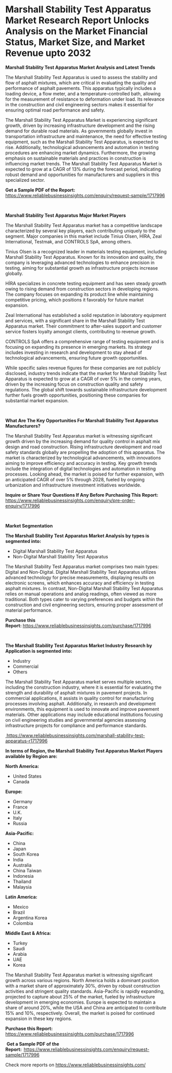 <p><h1>Marshall Stability Test Apparatus Market Research Report Unlocks Analysis on the Market Financial Status, Market Size, and Market Revenue upto 2032</h1></p><p><strong>Marshall Stability Test Apparatus Market Analysis and Latest Trends</strong></p>
<p><p>The Marshall Stability Test Apparatus is used to assess the stability and flow of asphalt mixtures, which are critical in evaluating the quality and performance of asphalt pavements. This apparatus typically includes a loading device, a flow meter, and a temperature-controlled bath, allowing for the measurement of resistance to deformation under load. Its relevance in the construction and civil engineering sectors makes it essential for ensuring optimal road performance and safety.</p><p>The Marshall Stability Test Apparatus Market is experiencing significant growth, driven by increasing infrastructure development and the rising demand for durable road materials. As governments globally invest in transportation infrastructure and maintenance, the need for effective testing equipment, such as the Marshall Stability Test Apparatus, is expected to rise. Additionally, technological advancements and automation in testing procedures are enhancing market dynamics. Furthermore, the growing emphasis on sustainable materials and practices in construction is influencing market trends. The Marshall Stability Test Apparatus Market is expected to grow at a CAGR of 13% during the forecast period, indicating robust demand and opportunities for manufacturers and suppliers in this specialized sector.</p></p>
<p><strong>Get a Sample PDF of the Report:&nbsp;</strong> <a href="https://www.reliablebusinessinsights.com/enquiry/request-sample/1717996?utm_campaign=2330&utm_medium=2&utm_source=Github&utm_content=ia&utm_term=18022025&utm_id=marshall-stability-test-apparatus">https://www.reliablebusinessinsights.com/enquiry/request-sample/1717996</a></p>
<p>&nbsp;</p>
<p><strong>Marshall Stability Test Apparatus Major Market Players</strong></p>
<p><p>The Marshall Stability Test Apparatus market has a competitive landscape characterized by several key players, each contributing uniquely to the segment. Major companies in this market include Tinius Olsen, HİRA, Zeal International, Testmak, and CONTROLS SpA, among others.</p><p>Tinius Olsen is a recognized leader in materials testing equipment, including Marshall Stability Test Apparatus. Known for its innovation and quality, the company is leveraging advanced technologies to enhance precision in testing, aiming for substantial growth as infrastructure projects increase globally.</p><p>HİRA specializes in concrete testing equipment and has seen steady growth owing to rising demand from construction sectors in developing regions. The company focuses on expanding its product line while maintaining competitive pricing, which positions it favorably for future market expansion.</p><p>Zeal International has established a solid reputation in laboratory equipment and services, with a significant share in the Marshall Stability Test Apparatus market. Their commitment to after-sales support and customer service fosters loyalty amongst clients, contributing to revenue growth.</p><p>CONTROLS SpA offers a comprehensive range of testing equipment and is focusing on expanding its presence in emerging markets. Its strategy includes investing in research and development to stay ahead of technological advancements, ensuring future growth opportunities.</p><p>While specific sales revenue figures for these companies are not publicly disclosed, industry trends indicate that the market for Marshall Stability Test Apparatus is expected to grow at a CAGR of over 5% in the coming years, driven by the increasing focus on construction quality and safety regulations. The global shift towards sustainable infrastructure development further fuels growth opportunities, positioning these companies for substantial market expansion.</p></p>
<p>&nbsp;</p>
<p><strong>What Are The Key Opportunities For Marshall Stability Test Apparatus Manufacturers?</strong></p>
<p><p>The Marshall Stability Test Apparatus market is witnessing significant growth driven by the increasing demand for quality control in asphalt mix design and road construction. Rising infrastructure development and road safety standards globally are propelling the adoption of this apparatus. The market is characterized by technological advancements, with innovations aiming to improve efficiency and accuracy in testing. Key growth trends include the integration of digital technologies and automation in testing processes. Looking ahead, the market is poised for further expansion, with an anticipated CAGR of over 5% through 2028, fueled by ongoing urbanization and infrastructure investment initiatives worldwide.</p></p>
<p><strong>Inquire or Share Your Questions If Any Before Purchasing This Report:</strong> <a href="https://www.reliablebusinessinsights.com/enquiry/pre-order-enquiry/1717996?utm_campaign=2330&utm_medium=2&utm_source=Github&utm_content=ia&utm_term=18022025&utm_id=marshall-stability-test-apparatus">https://www.reliablebusinessinsights.com/enquiry/pre-order-enquiry/1717996</a></p>
<p>&nbsp;</p>
<p><strong>Market Segmentation</strong></p>
<p><strong>The Marshall Stability Test Apparatus Market Analysis by types is segmented into:</strong></p>
<p><ul><li>Digital Marshall Stability Test Apparatus</li><li>Non-Digital Marshall Stability Test Apparatus</li></ul></p>
<p><p>The Marshall Stability Test Apparatus market comprises two main types: Digital and Non-Digital. Digital Marshall Stability Test Apparatus utilizes advanced technology for precise measurements, displaying results on electronic screens, which enhances accuracy and efficiency in testing asphalt mixtures. In contrast, Non-Digital Marshall Stability Test Apparatus relies on manual operations and analog readings, often viewed as more traditional. Both types cater to varying preferences and budgets within the construction and civil engineering sectors, ensuring proper assessment of material performance.</p></p>
<p><strong>Purchase this Report:&nbsp;</strong><a href="https://www.reliablebusinessinsights.com/purchase/1717996?utm_campaign=2330&utm_medium=2&utm_source=Github&utm_content=ia&utm_term=18022025&utm_id=marshall-stability-test-apparatus">https://www.reliablebusinessinsights.com/purchase/1717996</a></p>
<p>&nbsp;</p>
<p><strong>The Marshall Stability Test Apparatus Market Industry Research by Application is segmented into:</strong></p>
<p><ul><li>Industry</li><li>Commercial</li><li>Others</li></ul></p>
<p><p>The Marshall Stability Test Apparatus market serves multiple sectors, including the construction industry, where it is essential for evaluating the strength and durability of asphalt mixtures in pavement projects. In commercial applications, it assists in quality control for manufacturing processes involving asphalt. Additionally, in research and development environments, this equipment is used to innovate and improve pavement materials. Other applications may include educational institutions focusing on civil engineering studies and governmental agencies assessing infrastructure projects for compliance and performance standards.</p></p>
<p><a href="https://www.reliablebusinessinsights.com/marshall-stability-test-apparatus-r1717996?utm_campaign=2330&utm_medium=2&utm_source=Github&utm_content=ia&utm_term=18022025&utm_id=marshall-stability-test-apparatus">&nbsp;https://www.reliablebusinessinsights.com/marshall-stability-test-apparatus-r1717996</a></p>
<p><strong>In terms of Region, the Marshall Stability Test Apparatus Market Players available by Region are:</strong></p>
<p>
    <p> <strong> North America: </strong>
        <ul>
            <li>United States</li>
            <li>Canada</li>
        </ul>
        </p> 
    <p> <strong> Europe: </strong>
        <ul>
            <li>Germany</li>
            <li>France</li>
            <li>U.K.</li>
            <li>Italy</li>
            <li>Russia</li>
        </ul>
        </p> 
    <p> <strong> Asia-Pacific: </strong>
        <ul>
            <li>China</li>
            <li>Japan</li>
            <li>South Korea</li>
            <li>India</li>
            <li>Australia</li>
            <li>China Taiwan</li>
            <li>Indonesia</li>
            <li>Thailand</li>
            <li>Malaysia</li>
        </ul>
        </p> 
    <p> <strong> Latin America: </strong>
        <ul>
            <li>Mexico</li>
            <li>Brazil</li>
            <li>Argentina Korea</li>
            <li>Colombia</li>
        </ul>
        </p> 
    <p> <strong> Middle East & Africa: </strong>
        <ul>
            <li>Turkey</li>
            <li>Saudi</li>
            <li>Arabia</li>
            <li>UAE</li>
            <li>Korea</li>
        </ul>
    </p>
    </p>
<p><p>The Marshall Stability Test Apparatus market is witnessing significant growth across various regions. North America holds a dominant position with a market share of approximately 30%, driven by robust construction activities and stringent quality standards. Asia-Pacific is rapidly expanding, projected to capture about 25% of the market, fueled by infrastructure development in emerging economies. Europe is expected to maintain a share of around 20%, while the USA and China are anticipated to contribute 15% and 10%, respectively. Overall, the market is poised for continued expansion in these key regions.</p></p>
<p><strong>Purchase this Report: </strong><a href="https://www.reliablebusinessinsights.com/purchase/1717996?utm_campaign=2330&utm_medium=2&utm_source=Github&utm_content=ia&utm_term=18022025&utm_id=marshall-stability-test-apparatus">https://www.reliablebusinessinsights.com/purchase/1717996</a></p>
<p>&nbsp;<strong>Get a Sample PDF of the Report:&nbsp;&nbsp;</strong><a href="https://www.reliablebusinessinsights.com/enquiry/request-sample/1717996?utm_campaign=2330&utm_medium=2&utm_source=Github&utm_content=ia&utm_term=18022025&utm_id=marshall-stability-test-apparatus">https://www.reliablebusinessinsights.com/enquiry/request-sample/1717996</a></p>
<p><strong></strong></p>
<p>Check more reports on <a href="https://www.reliablebusinessinsights.com/?utm_campaign=2330&utm_medium=2&utm_source=Github&utm_content=ia&utm_term=18022025&utm_id=marshall-stability-test-apparatus">https://www.reliablebusinessinsights.com/</a></p>